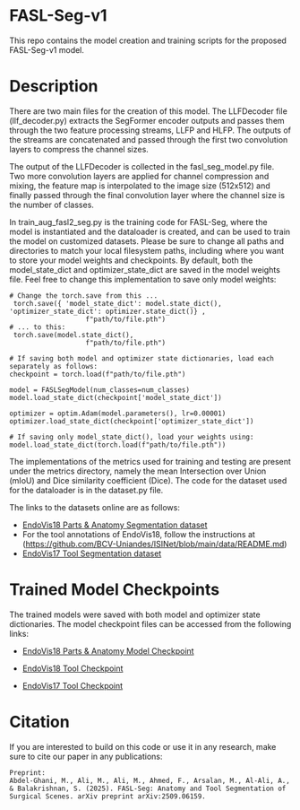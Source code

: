 # FASL-Seg-v1
This repo contains the model creation and training scripts for the proposed FASL-Seg-v1 model.

# Description
There are two main files for the creation of this model. The LLFDecoder file (llf_decoder.py) extracts the SegFormer encoder outputs and passes them through the two feature processing streams, LLFP and HLFP. The outputs of the streams are concatenated and passed through the first two convolution layers to compress the channel sizes. 

The output of the LLFDecoder is collected in the fasl_seg_model.py file. Two more convolution layers are applied for channel compression and mixing, the feature map is interpolated to the image size (512x512) and finally passed through the final convolution layer where the channel size is the number of classes.

In train_aug_fasl2_seg.py is the training code for FASL-Seg, where the model is instantiated and the dataloader is created, and can be used to train the model on customized datasets. Please be sure to change all paths and directories to match your local filesystem paths, including where you want to store your model weights and checkpoints. By default, both the model_state_dict and optimizer_state_dict are saved in the model weights file. Feel free to change this implementation to save only model weights: 
```
# Change the torch.save from this ...
 torch.save({ 'model_state_dict': model.state_dict(), 'optimizer_state_dict': optimizer.state_dict()} ,
                   f"path/to/file.pth")
# ... to this:
 torch.save(model.state_dict(),
                   f"path/to/file.pth")

# If saving both model and optimizer state dictionaries, load each separately as follows:
checkpoint = torch.load(f"path/to/file.pth")

model = FASLSegModel(num_classes=num_classes)
model.load_state_dict(checkpoint['model_state_dict'])

optimizer = optim.Adam(model.parameters(), lr=0.00001)
optimizer.load_state_dict(checkpoint['optimizer_state_dict'])

# If saving only model_state_dict(), load your weights using:
model.load_state_dict(torch.load(f"path/to/file.pth"))
```

The implementations of the metrics used for training and testing are present under the metrics directory, namely the mean Intersection over Union (mIoU) and Dice similarity coefficient (Dice). The code for the dataset used for the dataloader is in the dataset.py file.

The links to the datasets online are as follows:
- [EndoVis18 Parts & Anatomy Segmentation dataset](https://endovissub2018-roboticscenesegmentation.grand-challenge.org/Data/)
- For the tool annotations of EndoVis18, follow the instructions at (https://github.com/BCV-Uniandes/ISINet/blob/main/data/README.md)
- [EndoVis17 Tool Segmentation dataset](https://endovissub2017-roboticinstrumentsegmentation.grand-challenge.org/Data/)

# Trained Model Checkpoints
The trained models were saved with both model and optimizer state dictionaries. The model checkpoint files can be accessed from the following links:

- [EndoVis18 Parts & Anatomy Model Checkpoint](https://drive.google.com/file/d/1Ifu4clWiuER1P5eRY_Cac_zO4QOU-viW/view?usp=sharing)

- [EndoVis18 Tool Checkpoint](https://drive.google.com/file/d/1edzckC_65wdhy9DjeEjvw8w7Oy0EAaPg/view?usp=sharing)

- [EndoVis17 Tool Checkpoint](https://drive.google.com/file/d/1DJnV_O5Dwfes9BWi-kfDrHc82v0ysUj2/view?usp=sharing)

# Citation
If you are interested to build on this code or use it in any research, make sure to cite our paper in any publications:
```
Preprint:
Abdel-Ghani, M., Ali, M., Ali, M., Ahmed, F., Arsalan, M., Al-Ali, A., & Balakrishnan, S. (2025). FASL-Seg: Anatomy and Tool Segmentation of Surgical Scenes. arXiv preprint arXiv:2509.06159.

```
